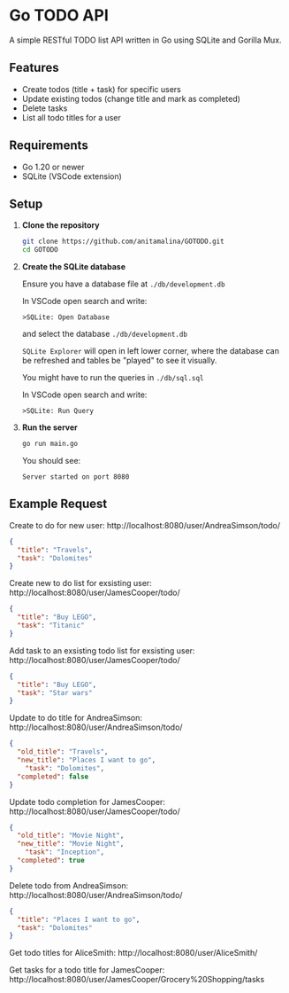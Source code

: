 # Go TODO API

A simple RESTful TODO list API written in Go using SQLite and Gorilla Mux.

## Features

- Create todos (title + task) for specific users
- Update existing todos (change title and mark as completed)
- Delete tasks
- List all todo titles for a user

## Requirements

- Go 1.20 or newer
- SQLite (VSCode extension)

## Setup

1. **Clone the repository**
    ```bash
    git clone https://github.com/anitamalina/GOTODO.git
    cd GOTODO
    ```

2. **Create the SQLite database**

    Ensure you have a database file at 
    `./db/development.db`

    In VSCode open search and write: 
    ```text
    >SQLite: Open Database
    ```

    and select the database `./db/development.db`
    
    `SQLite Explorer` will open in left lower corner, where the database can be refreshed and tables be "played" to see it visually.

    You might have to run the queries in `./db/sql.sql`
    
    In VSCode open search and write: 
    ```text
    >SQLite: Run Query
    ```

3. **Run the server**
    ```bash
    go run main.go
    ```

    You should see:
    ```text
    Server started on port 8080
    ```

## Example Request

Create to do for new user:
http://localhost:8080/user/AndreaSimson/todo/

```json
{
  "title": "Travels",
  "task": "Dolomites"
}
```

Create new to do list for exsisting user:
http://localhost:8080/user/JamesCooper/todo/

```json
{
  "title": "Buy LEGO",
  "task": "Titanic"
}
```

Add task to an exsisting todo list for exsisting user:
http://localhost:8080/user/JamesCooper/todo/

```json
{
  "title": "Buy LEGO",
  "task": "Star wars"
}
```

Update to do title for AndreaSimson:
http://localhost:8080/user/AndreaSimson/todo/

```json
{
  "old_title": "Travels",
  "new_title": "Places I want to go",
	"task": "Dolomites",
  "completed": false
}
```

Update todo completion for JamesCooper:
http://localhost:8080/user/JamesCooper/todo/
```json
{
  "old_title": "Movie Night",
  "new_title": "Movie Night",
	"task": "Inception",
  "completed": true
}
```

Delete todo from AndreaSimson:
http://localhost:8080/user/AndreaSimson/todo/

```json
{
  "title": "Places I want to go",
  "task": "Dolomites"
}
```

Get todo titles for AliceSmith: 
http://localhost:8080/user/AliceSmith/


Get tasks for a todo title for JamesCooper:
http://localhost:8080/user/JamesCooper/Grocery%20Shopping/tasks

